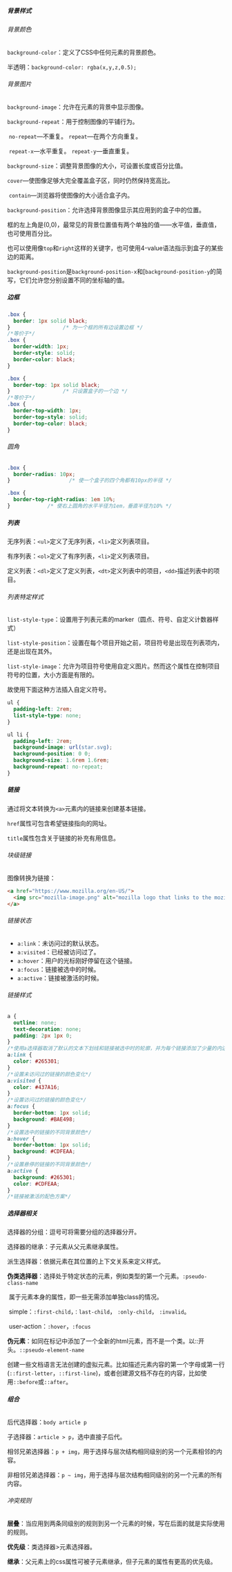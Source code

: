 ##### 背景样式

###### 背景颜色

`background-color`：定义了CSS中任何元素的背景颜色。

半透明：`background-color: rgba(x,y,z,0.5);`

###### 背景图片

`background-image`：允许在元素的背景中显示图像。

`background-repeat`：用于控制图像的平铺行为。

​		`no-repeat`—不重复。 `repeat`—在两个方向重复。

​		`repeat-x`—水平重复。 `repeat-y`—垂直重复。

`background-size`：调整背景图像的大小，可设置长度或百分比值。

​		`cover`—使图像足够大完全覆盖盒子区，同时仍然保持宽高比。

​		`contain`—浏览器将使图像的大小适合盒子内。

`background-position`：允许选择背景图像显示其应用到的盒子中的位置。

​		框的左上角是(0,0)，最常见的背景位置值有两个单独的值——水平值，垂直值，也可使用百分比。

​		也可以使用像`top`和`right`这样的关键字，也可使用4-value语法指示到盒子的某些边的距离。

`background-position`是`background-position-x`和[`background-position-y`的简写，它们允许您分别设置不同的坐标轴的值。 



##### 边框

```css
.box { 
  border: 1px solid black; 
}                 /* 为一个框的所有边设置边框 */
/*等价于*/
.box { 
  border-width: 1px; 
  border-style: solid; 
  border-color: black; 
} 

.box { 
  border-top: 1px solid black; 
}                 /* 只设置盒子的一个边 */
/*等价于*/
.box { 
  border-top-width: 1px; 
  border-top-style: solid; 
  border-top-color: black; 
} 
```

###### 圆角

```css
.box {
  border-radius: 10px;
}					/* 使一个盒子的四个角都有10px的半径 */

.box {
  border-top-right-radius: 1em 10%;
}			 /* 使右上圆角的水平半径为1em，垂直半径为10% */
```



##### 列表

无序列表：`<ul>`定义了无序列表，`<li>`定义列表项目。

有序列表：`<ol>`定义了有序列表，`<li>`定义列表项目。

定义列表：`<dl>`定义了定义列表，`<dt>`定义列表中的项目，`<dd>`描述列表中的项目。

###### 列表特定样式

`list-style-type`：设置用于列表元素的marker（圆点、符号、自定义计数器样式）

`list-style-position`：设置在每个项目开始之前，项目符号是出现在列表项内，还是出现在其外。

`list-style-image`：允许为项目符号使用自定义图片。然而这个属性在控制项目符号的位置，大小方面是有限的。

故使用下面这种方法插入自定义符号。

```css
ul {
  padding-left: 2rem;
  list-style-type: none;
}

ul li {
  padding-left: 2rem;
  background-image: url(star.svg);
  background-position: 0 0;
  background-size: 1.6rem 1.6rem;
  background-repeat: no-repeat;
}
```



##### 链接

通过将文本转换为`<a>`元素内的链接来创建基本链接。

`href`属性可包含希望链接指向的网址。

`title`属性包含关于链接的补充有用信息。

###### 块级链接

图像转换为链接：

```html
<a href="https://www.mozilla.org/en-US/">
  <img src="mozilla-image.png" alt="mozilla logo that links to the mozilla homepage">
</a>
```

###### 链接状态

- `a:link`：未访问过的默认状态。
- `a:visited`：已经被访问过了。
- `a:hover`：用户的光标刚好停留在这个链接。
- `a:focus`：链接被选中的时候。
- `a:active`：链接被激活的时候。

###### 链接样式

```css
a {
  outline: none;
  text-decoration: none;
  padding: 2px 1px 0;
}  
/*使用a选择器取消了默认的文本下划线和链接被选中时的轮廓，并为每个链接添加了少量的内边距*/
a:link {
  color: #265301;
}
/*设置未访问过的链接的颜色变化*/
a:visited {
  color: #437A16;
}
/*设置访问过的链接的颜色变化*/
a:focus {
  border-bottom: 1px solid;
  background: #BAE498;
}
/*设置选中的链接的不同背景颜色*/
a:hover {
  border-bottom: 1px solid;     
  background: #CDFEAA;
}
/*设置悬停的链接的不同背景颜色*/
a:active {
  background: #265301;
  color: #CDFEAA;
}
/*链接被激活的配色方案*/
```



##### 选择器相关

选择器的分组：逗号可将需要分组的选择器分开。

选择器的继承：子元素从父元素继承属性。

派生选择器：依据元素在其位置的上下文关系来定义样式。

**伪类选择器**：选择处于特定状态的元素，例如类型的第一个元素。`:pseudo-class-name`

​	属于元素本身的属性，即一些无需添加单独class的情况。

​	simple：`:first-child`，`：last-child`， `:only-child`， `:invalid`。

​	user-action：`:hover`，`:focus`

**伪元素**：如同在标记中添加了一个全新的html元素，而不是一个类。以::开头。`::pseudo-element-name`

​	创建一些文档语言无法创建的虚拟元素。比如描述元素内容的第一个字母或第一行(`::first-letter`，`::first-line`)，或者创建源文档不存在的内容，比如使用`::before`或`::after`。

###### **组合**

后代选择器：`body article p`

子选择器：`article > p`，选中直接子后代。

相邻兄弟选择器：`p + img`，用于选择与层次结构相同级别的另一个元素相邻的内容。

非相邻兄弟选择器：`p ~ img`，用于选择与层次结构相同级别的另一个元素的所有内容。

###### 冲突规则

**层叠**：当应用到两条同级别的规则到另一个元素的时候，写在后面的就是实际使用的规则。

**优先级**：类选择器>元素选择器。

**继承**：父元素上的css属性可被子元素继承，但子元素的属性有更高的优先级。